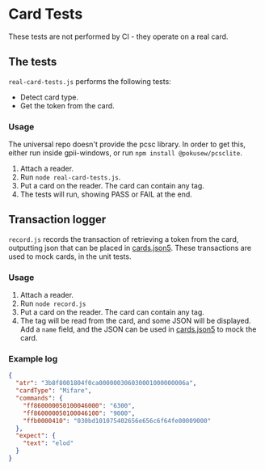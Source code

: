 # Card Tests

These tests are not performed by CI - they operate on a real card.

## The tests

`real-card-tests.js` performs the following tests:

* Detect card type.
* Get the token from the card.

### Usage

The universal repo doesn't provide the pcsc library. In order to get this, either run inside gpii-windows, or
run `npm install @pokusew/pcsclite`.

1. Attach a reader.
2. Run `node real-card-tests.js`.
3. Put a card on the reader. The card can contain any tag.
4. The tests will run, showing PASS or FAIL at the end.

## Transaction logger

`record.js` records the transaction of retrieving a token from the card, outputting json that can be placed in
[cards.json5](../testData/cards.json5). These transactions are used to mock cards, in the unit tests.

### Usage

1. Attach a reader.
2. Run `node record.js`
3. Put a card on the reader. The card can contain any tag.
4. The tag will be read from the card, and some JSON will be displayed. Add a `name` field, and the JSON can be used in
   [cards.json5](../testData/cards.json5) to mock the card.

### Example log

```json
{
  "atr": "3b8f8001804f0ca000000306030001000000006a",
  "cardType": "Mifare",
  "commands": {
    "ff860000050100046000": "6300",
    "ff860000050100046100": "9000",
    "ffb0000410": "030bd101075402656e656c6f64fe00009000"
  },
  "expect": {
    "text": "elod"
  }
}
```
